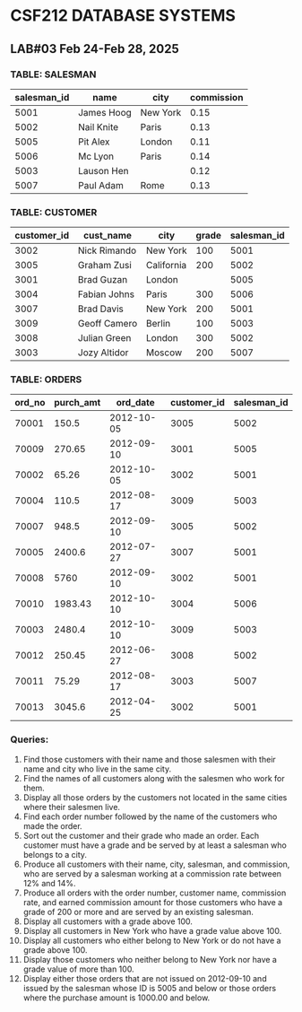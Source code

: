# CSF212 DATABASE SYSTEMS
## LAB#03  Feb 24-Feb 28, 2025


### TABLE: SALESMAN

| salesman_id | name         | city        | commission |
|------------|------------|------------|------------|
| 5001       | James Hoog  | New York   | 0.15       |
| 5002       | Nail Knite  | Paris      | 0.13       |
| 5005       | Pit Alex    | London     | 0.11       |
| 5006       | Mc Lyon     | Paris      | 0.14       |
| 5003       | Lauson Hen  |            | 0.12       |
| 5007       | Paul Adam   | Rome       | 0.13       |

### TABLE: CUSTOMER

| customer_id | cust_name     | city        | grade | salesman_id |
|------------|--------------|------------|-------|------------|
| 3002       | Nick Rimando | New York   | 100   | 5001       |
| 3005       | Graham Zusi  | California | 200   | 5002       |
| 3001       | Brad Guzan   | London     |       | 5005       |
| 3004       | Fabian Johns | Paris      | 300   | 5006       |
| 3007       | Brad Davis   | New York   | 200   | 5001       |
| 3009       | Geoff Camero | Berlin     | 100   | 5003       |
| 3008       | Julian Green | London     | 300   | 5002       |
| 3003       | Jozy Altidor | Moscow     | 200   | 5007       |

### TABLE: ORDERS

| ord_no  | purch_amt | ord_date   | customer_id | salesman_id |
|--------|-----------|-----------|------------|------------|
| 70001  | 150.5     | 2012-10-05 | 3005       | 5002       |
| 70009  | 270.65    | 2012-09-10 | 3001       | 5005       |
| 70002  | 65.26     | 2012-10-05 | 3002       | 5001       |
| 70004  | 110.5     | 2012-08-17 | 3009       | 5003       |
| 70007  | 948.5     | 2012-09-10 | 3005       | 5002       |
| 70005  | 2400.6    | 2012-07-27 | 3007       | 5001       |
| 70008  | 5760      | 2012-09-10 | 3002       | 5001       |
| 70010  | 1983.43   | 2012-10-10 | 3004       | 5006       |
| 70003  | 2480.4    | 2012-10-10 | 3009       | 5003       |
| 70012  | 250.45    | 2012-06-27 | 3008       | 5002       |
| 70011  | 75.29     | 2012-08-17 | 3003       | 5007       |
| 70013  | 3045.6    | 2012-04-25 | 3002       | 5001       |


### Queries:
1. Find those customers with their name and those salesmen with their name and city who live in the same city.  
2. Find the names of all customers along with the salesmen who work for them.  
3. Display all those orders by the customers not located in the same cities where their salesmen live.  
4. Find each order number followed by the name of the customers who made the order.  
5. Sort out the customer and their grade who made an order. Each customer must have a grade and be served by at least a salesman who belongs to a city.  
6. Produce all customers with their name, city, salesman, and commission, who are served by a salesman working at a commission rate between 12% and 14%.  
7. Produce all orders with the order number, customer name, commission rate, and earned commission amount for those customers who have a grade of 200 or more and are served by an existing salesman.  
8. Display all customers with a grade above 100.  
9. Display all customers in New York who have a grade value above 100.  
10. Display all customers who either belong to New York or do not have a grade above 100.  
11. Display those customers who neither belong to New York nor have a grade value of more than 100.  
12. Display either those orders that are not issued on 2012-09-10 and issued by the salesman whose ID is 5005 and below or those orders where the purchase amount is 1000.00 and below.  
